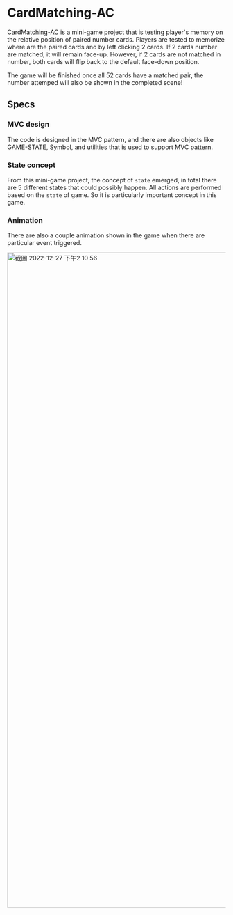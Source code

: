 # CardMatching-AC

CardMatching-AC is a mini-game project that is testing player's memory on the relative position of paired number cards. Players are tested to memorize where
are the paired cards and by left clicking 2 cards. If 2 cards number are matched, it will remain face-up. However, if 2 cards are not matched in number, 
both cards will flip back to the default face-down position.

The game will be finished once all 52 cards have a matched pair, the number attemped will also be shown in the completed scene!

## Specs

### MVC design
The code is designed in the MVC pattern, and there are also objects like GAME-STATE, Symbol, and utilities that is used to support MVC pattern.

### State concept
From this mini-game project, the concept of `state` emerged, in total there are 5 different states that could possibly happen. All actions are performed
based on the `state` of game. So it is particularly important concept in this game.

### Animation
There are also a couple animation shown in the game when there are particular event triggered.

<img width="1506" alt="截圖 2022-12-27 下午2 10 56" src="https://user-images.githubusercontent.com/121414639/209619875-686a47d9-25e9-4cad-83a9-2882bfb7266c.png">
